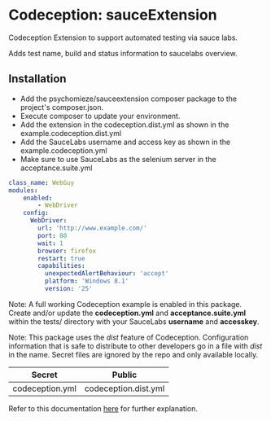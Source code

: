 Codeception: sauceExtension
============================

Codeception Extension to support automated testing via sauce labs.

Adds test name, build and status information to saucelabs overview.


Installation
--------------

+ Add the psychomieze/sauceextension composer package to the project's composer.json.
+ Execute composer to update your environment.
+ Add the extension in the codeception.dist.yml as shown in the example.codeception.dist.yml
+ Add the SauceLabs username and access key as shown in the example.codeception.yml
+ Make sure to use SauceLabs as the selenium server in the acceptance.suite.yml

```yml
class_name: WebGuy
modules:
    enabled:
        - WebDriver
    config:
      WebDriver:
        url: 'http://www.example.com/'
        port: 80
        wait: 1
        browser: firefox
        restart: true
        capabilities:
          unexpectedAlertBehaviour: 'accept'
          platform: 'Windows 8.1'
          version: '25'
```

Note: A full working Codeception example is enabled in this package. Create and/or update the **codeception.yml** and **acceptance.suite.yml** within the tests/ directory with your SauceLabs **username** and **accesskey**.

Note: This package uses the *dist* feature of Codeception. Configuration information that is safe to distribute to other developers go in a file with *dist* in the name. Secret files are ignored by the repo and only available locally.

| Secret | Public |
|:-------:|:-------------:|
| codeception.yml | codeception.dist.yml |

Refer to this documentation [here](http://codeception.com/docs/02-GettingStarted#Configuration) for further explanation.
